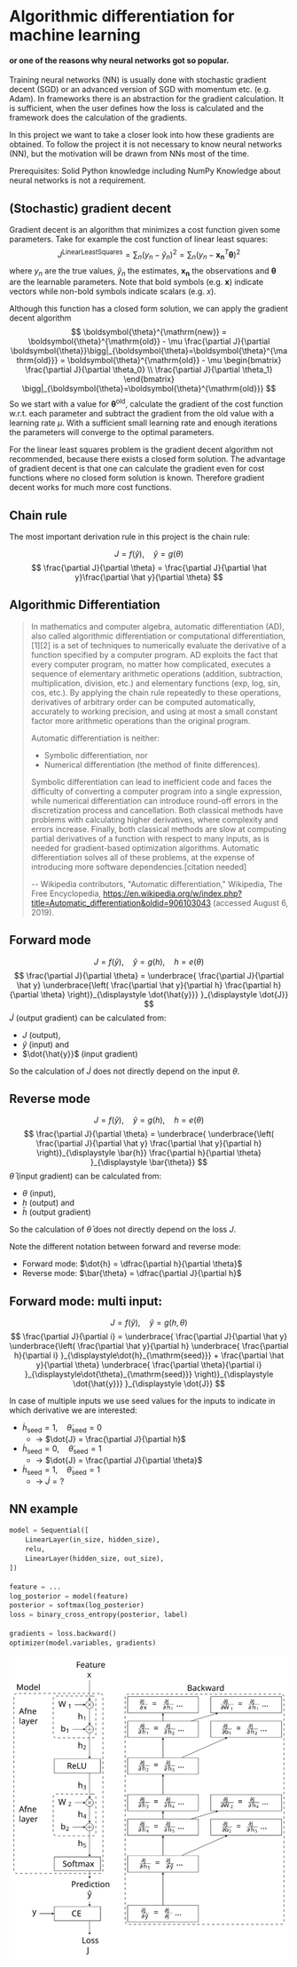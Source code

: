 # Algorithmic differentiation for machine learning
#### or one of the reasons why neural networks got so popular.

Training neural networks (NN) is usually done with stochastic gradient decent (SGD) or an advanced version of SGD with momentum etc. (e.g. Adam).
In frameworks there is an abstraction for the gradient calculation.
It is sufficient, when the user defines how the loss is calculated
and the framework does the calculation of the gradients.

In this project we want to take a closer look into how these gradients are obtained.
To follow the project it is not necessary to know neural networks (NN), 
but the motivation will be drawn from NNs most of the time.

Prerequisites: Solid Python knowledge including NumPy
Knowledge about neural networks is not a requirement.

## (Stochastic) gradient decent

Gradient decent is an algorithm that minimizes a cost function given some parameters.
Take for example the cost function of linear least squares:
$$
    J^{\mathrm{Linear Least Squares}} = \sum_n (y_n - \hat y_n)^2 = \sum_n (y_n - {\mathbf{x_n}}^T\boldsymbol{\theta})^2
$$
where $y_n$ are the true values, $\hat y_n$ the estimates, ${\mathbf{x_n}}$ the observations and $\boldsymbol{\theta}$ are the learnable parameters.
Note that bold symbols (e.g. $\mathbf{x}$) indicate vectors while non-bold symbols indicate scalars (e.g. $x$).

Although this function has a closed form solution, we can apply the gradient decent algorithm
$$
    \boldsymbol{\theta}^{\mathrm{new}}
    = \boldsymbol{\theta}^{\mathrm{old}} - \mu \frac{\partial J}{\partial \boldsymbol{\theta}}\bigg|_{\boldsymbol{\theta}=\boldsymbol{\theta}^{\mathrm{old}}} 
    = \boldsymbol{\theta}^{\mathrm{old}} - \mu
    \begin{bmatrix} 
        \frac{\partial J}{\partial \theta_0} \\
        \frac{\partial J}{\partial \theta_1}
    \end{bmatrix}
    \bigg|_{\boldsymbol{\theta}=\boldsymbol{\theta}^{\mathrm{old}}}
$$
So we start with a value for $\boldsymbol{\theta}^{\mathrm{old}}$, calculate the gradient of the cost function w.r.t. each parameter and subtract the gradient from the old value with a learning rate $\mu$.
With a sufficient small learning rate and enough iterations the parameters will converge to the optimal parameters.

For the linear least squares problem is the gradient decent algorithm not recommended, because there exists a closed form solution.
The advantage of gradient decent is that one can calculate the gradient even for cost functions where no closed form solution is known.
Therefore gradient decent works for much more cost functions.

## Chain rule

The most important derivation rule in this project is the chain rule:

$$
   J = f(\hat y),\quad \hat y = g(\theta)
$$
$$
   \frac{\partial J}{\partial \theta} = \frac{\partial J}{\partial \hat y}\frac{\partial \hat y}{\partial \theta}
$$

## Algorithmic Differentiation

> In mathematics and computer algebra, automatic differentiation (AD), 
> also called algorithmic differentiation or computational differentiation,[1][2] 
> is a set of techniques to numerically evaluate the derivative of a function specified 
> by a computer program. 
> AD exploits the fact that every computer program, no matter how complicated, 
> executes a sequence of elementary arithmetic operations (addition, subtraction, multiplication, 
> division, etc.) and elementary functions (exp, log, sin, cos, etc.). 
> By applying the chain rule repeatedly to these operations, 
> derivatives of arbitrary order can be computed automatically, 
> accurately to working precision, 
> and using at most a small constant factor more arithmetic operations than the original program.
> 
> Automatic differentiation is neither:
> - Symbolic differentiation, nor
> - Numerical differentiation (the method of finite differences).
>
> Symbolic differentiation can lead to inefficient code and faces the 
> difficulty of converting a computer program into a single expression, 
> while numerical differentiation can introduce round-off errors in the discretization process 
> and cancellation. 
> Both classical methods have problems with calculating higher derivatives, 
> where complexity and errors increase. 
> Finally, both classical methods are slow at computing partial 
> derivatives of a function with respect to many inputs, 
> as is needed for gradient-based optimization algorithms. 
> Automatic differentiation solves all of these problems, 
> at the expense of introducing more software dependencies.[citation needed]
 >
 > -- Wikipedia contributors, "Automatic differentiation," Wikipedia, The Free Encyclopedia, https://en.wikipedia.org/w/index.php?title=Automatic_differentiation&oldid=906103043 (accessed August 6, 2019).


## Forward mode

$$
   J = f(\hat y),\quad \hat y = g(h),\quad h = e(\theta)
$$
$$
   \frac{\partial J}{\partial \theta} = 
       \underbrace{
            \frac{\partial J}{\partial \hat y}
            \underbrace{\left(
                \frac{\partial \hat y}{\partial h}
                \frac{\partial h}{\partial \theta}
            \right)}_{\displaystyle \dot{\hat{y}}}
       }_{\displaystyle \dot{J}}
$$
$\dot{J}$ (output gradient) can be calculated from:
 - $J$ (output), 
 - $\hat{y}$ (input) and 
 - $\dot{\hat{y}}$ (input gradient)

So the calculation of $\dot{J}$ does not directly depend on the input $\theta$.

## Reverse mode

$$
   J = f(\hat y),\quad \hat y = g(h),\quad h = e(\theta)
$$
$$
   \frac{\partial J}{\partial \theta} = 
        \underbrace{
            \underbrace{\left(
                \frac{\partial J}{\partial \hat y}
                \frac{\partial \hat y}{\partial h}
            \right)}_{\displaystyle \bar{h}}
            \frac{\partial h}{\partial \theta}
        }_{\displaystyle \bar{\theta}}
$$
$\bar{\theta}$ (input gradient) can be calculated from:
 - $\theta$ (input), 
 - $h$ (output) and 
 - $\bar{h}$ (output gradient)

So the calculation of $\bar{\theta}$ does not directly depend on the loss $J$.

Note the different notation between forward and reverse mode:
 - Forward mode: $\dot{h} = \dfrac{\partial h}{\partial \theta}$
 - Reverse mode: $\bar{\theta} = \dfrac{\partial J}{\partial h}$

## Forward mode: multi input:
$$
   J = f(\hat y),\quad \hat y = g(h, \theta)
$$
$$
   \frac{\partial J}{\partial i} = 
       \underbrace{
            \frac{\partial J}{\partial \hat y}
            \underbrace{\left(
                \frac{\partial \hat y}{\partial h}
                \underbrace{
                    \frac{\partial h}{\partial i}
                }_{\displaystyle\dot{h}_{\mathrm{seed}}}
                +
                \frac{\partial \hat y}{\partial \theta}
                \underbrace{
                    \frac{\partial \theta}{\partial i}
                }_{\displaystyle\dot{\theta}_{\mathrm{seed}}}
            \right)}_{\displaystyle \dot{\hat{y}}}
       }_{\displaystyle \dot{J}}
$$

In case of multiple inputs we use seed values for the inputs to indicate in which derivative we are interested:
 - $\dot{h}_{\mathrm{seed}} = 1, \quad \dot{\theta}_{\mathrm{seed}} = 0$ 
   - -> $\dot{J} = \frac{\partial J}{\partial h}$ 
 - $\dot{h}_{\mathrm{seed}} = 0, \quad \dot{\theta}_{\mathrm{seed}} = 1$
   - -> $\dot{J} = \frac{\partial J}{\partial \theta}$
 - $\dot{h}_{\mathrm{seed}} = 1, \quad \dot{\theta}_{\mathrm{seed}} =  1$
   - -> $\dot{J} = ?$
## NN example

```python
model = Sequential([
    LinearLayer(in_size, hidden_size),
    relu,
    LinearLayer(hidden_size, out_size),
])

feature = ...
log_posterior = model(feature)
posterior = softmax(log_posterior)
loss = binary_cross_entropy(posterior, label)

gradients = loss.backward()
optimizer(model.variables, gradients)
```

![tikz/mlp.svg](tikz/mlp.svg)

